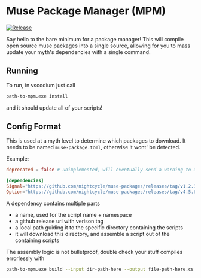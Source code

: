 # Muse Package Manager (MPM)
[![Release](https://github.com/nightcycle/muse-package-manager/actions/workflows/release.yml/badge.svg)](https://github.com/nightcycle/muse-package-manager/actions/workflows/release.yml)

Say hello to the bare minimum for a package manager! This will compile open source muse packages into a single source, allowing for you to mass update your myth's dependencies with a single command.

## Running
To run, in vscodium just call
```sh
path-to-mpm.exe install
```
and it should update all of your scripts!

## Config Format
This is used at a myth level to determine which packages to download. It needs to be named `muse-package.toml`, otherwise it wont' be detected.

Example:
```toml
deprecated = false # unimplemented, will eventually send a warning to anyone that installs it for them to update

[dependencies]
Signal="https://github.com/nightcycle/muse-packages/releases/tag/v1.2.3/directory/signal"
Option="https://github.com/nightcycle/muse-packages/releases/tag/v4.5.6/directory/option"
```

A dependency contains multiple parts
- a name, used for the script name + namespace
- a github release url with verison tag
- a local path guiding it to the specific directory containing the scripts 
- it will download this directory, and assemble a script out of the containing scripts

The assembly logic is not bulletproof, double check your stuff compiles errorlessly with 
```sh 
path-to-mpm.exe build --input dir-path-here --output file-path-here.cs
```
